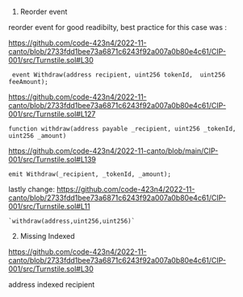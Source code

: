 1. Reorder event 

reorder event for good readibilty, best practice for this case was :

https://github.com/code-423n4/2022-11-canto/blob/2733fdd1bee73a6871c6243f92a007a0b80e4c61/CIP-001/src/Turnstile.sol#L30
```
 event Withdraw(address recipient, uint256 tokenId,  uint256 feeAmount);
```

https://github.com/code-423n4/2022-11-canto/blob/2733fdd1bee73a6871c6243f92a007a0b80e4c61/CIP-001/src/Turnstile.sol#L127
```
function withdraw(address payable _recipient, uint256 _tokenId, uint256 _amount)
```

https://github.com/code-423n4/2022-11-canto/blob/main/CIP-001/src/Turnstile.sol#L139
```
emit Withdraw(_recipient, _tokenId, _amount);
```

lastly change:
https://github.com/code-423n4/2022-11-canto/blob/2733fdd1bee73a6871c6243f92a007a0b80e4c61/CIP-001/src/Turnstile.sol#L11
```
`withdraw(address,uint256,uint256)`
```


2. Missing Indexed 

https://github.com/code-423n4/2022-11-canto/blob/2733fdd1bee73a6871c6243f92a007a0b80e4c61/CIP-001/src/Turnstile.sol#L30 

address indexed recipient

